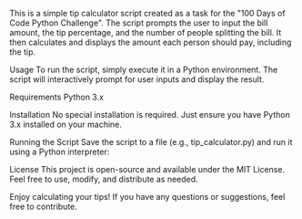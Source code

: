 This is a simple tip calculator script created as a task for the "100 Days of Code Python Challenge". The script prompts the user to input the bill amount, the tip percentage, and the number of people splitting the bill. It then calculates and displays the amount each person should pay, including the tip.

Usage
To run the script, simply execute it in a Python environment. The script will interactively prompt for user inputs and display the result.

Requirements
Python 3.x

Installation
No special installation is required. Just ensure you have Python 3.x installed on your machine.

Running the Script
Save the script to a file (e.g., tip_calculator.py) and run it using a Python interpreter:

License
This project is open-source and available under the MIT License. Feel free to use, modify, and distribute as needed.

Enjoy calculating your tips! If you have any questions or suggestions, feel free to contribute.








